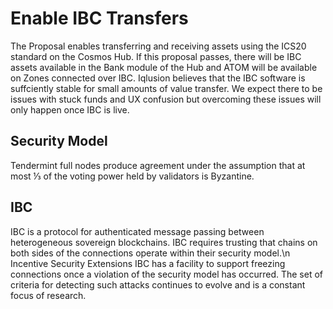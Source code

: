 # Enable IBC Transfers

The Proposal enables transferring and receiving assets using the ICS20 standard on the Cosmos Hub. If this proposal passes, there will be IBC assets available in the Bank module of the Hub and ATOM will be available on Zones connected over IBC.
Iqlusion believes that the IBC software is suffciently stable for small amounts of value transfer. We expect there to be issues with stuck funds and UX confusion but overcoming these issues will only happen once IBC is live.

## Security Model

Tendermint full nodes produce agreement under the assumption that at most ⅓ of the voting power held by validators is Byzantine.

## IBC
IBC is a protocol for authenticated message passing between heterogeneous sovereign blockchains. IBC requires trusting that chains on both sides of the connections operate within their security model.\n Incentive Security Extensions
IBC has a facility to support freezing connections once a violation of the security model has occurred. The set of criteria for detecting such attacks continues to evolve and is a constant focus of research.
